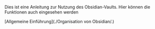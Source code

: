 Dies ist eine Anleitung zur Nutzung des Obsidian-Vaults. 
Hier können die Funktionen auch eingesehen werden

[Allgemeine Einführung](./Organisation von Obsidian/.)  
